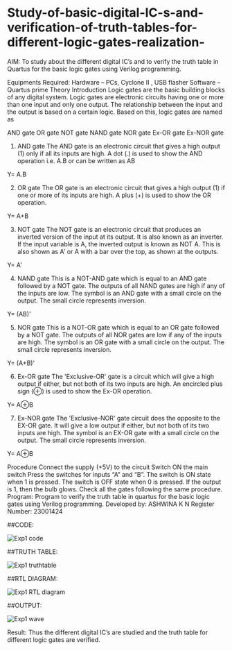 # Study-of-basic-digital-IC-s-and-verification-of-truth-tables-for-different-logic-gates-realization-
 AIM:
To study about the different digital IC’s and to verify the truth table in Quartus for the basic logic gates using Verilog programming.

Equipments Required:
Hardware – PCs, Cyclone II , USB flasher
Software – Quartus prime
Theory
Introduction
Logic gates are the basic building blocks of any digital system. Logic gates are electronic circuits having one or more than one input and only one output. The relationship between the input and the output is based on a certain logic. Based on this, logic gates are named as

AND gate
OR gate
NOT gate
NAND gate
NOR gate
Ex-OR gate
Ex-NOR gate
1) AND gate
The AND gate is an electronic circuit that gives a high output (1) only if all its inputs are high. A dot (.) is used to show the AND operation i.e. A.B or can be written as AB

Y= A.B

2) OR gate
The OR gate is an electronic circuit that gives a high output (1) if one or more of its inputs are high. A plus (+) is used to show the OR operation.

Y= A+B

3) NOT gate
The NOT gate is an electronic circuit that produces an inverted version of the input at its output. It is also known as an inverter. If the input variable is A, the inverted output is known as NOT A. This is also shown as A' or A with a bar over the top, as shown at the outputs.

Y= A'

4) NAND gate
This is a NOT-AND gate which is equal to an AND gate followed by a NOT gate. The outputs of all NAND gates are high if any of the inputs are low. The symbol is an AND gate with a small circle on the output. The small circle represents inversion.

Y= (AB)’

5) NOR gate
This is a NOT-OR gate which is equal to an OR gate followed by a NOT gate. The outputs of all NOR gates are low if any of the inputs are high. The symbol is an OR gate with a small circle on the output. The small circle represents inversion.

Y= (A+B)’

6) Ex-OR gate
The 'Exclusive-OR' gate is a circuit which will give a high output if either, but not both of its two inputs are high. An encircled plus sign (⊕) is used to show the Ex-OR operation.

Y= A⊕B

7) Ex-NOR gate
The 'Exclusive-NOR' gate circuit does the opposite to the EX-OR gate. It will give a low output if either, but not both of its two inputs are high. The symbol is an EX-OR gate with a small circle on the output. The small circle represents inversion.

Y= A⊕B

Procedure
Connect the supply (+5V) to the circuit
Switch ON the main switch
Press the switches for inputs “A” and “B”. The switch is ON state when 1 is pressed. The switch is OFF state when 0 is pressed.
If the output is 1, then the bulb glows.
Check all the gates following the same procedure.
Program:
Program to verify the truth table in quartus for the basic logic gates using Verilog programming.
Developed by: ASHWINA K N 
Register Number: 23001424 


##CODE:

![Exp1 code](https://github.com/Ashwinakn/Study-of-basic-digital-IC-s-and-verification-of-truth-tables-for-different-logic-gates-realization-/assets/152128332/59dfe215-02b9-4d10-a861-b1e6aac04f35)

##TRUTH TABLE:

![Exp1 truthtable](https://github.com/Ashwinakn/Study-of-basic-digital-IC-s-and-verification-of-truth-tables-for-different-logic-gates-realization-/assets/152128332/89d46bb2-603b-4d39-9f08-c3b459389976)

##RTL DIAGRAM:

![Exp1 RTL diagram](https://github.com/Ashwinakn/Study-of-basic-digital-IC-s-and-verification-of-truth-tables-for-different-logic-gates-realization-/assets/152128332/091c9f77-ddc7-4113-9e96-f50d0f0d6588)

##OUTPUT:

![Exp1 wave](https://github.com/Ashwinakn/Study-of-basic-digital-IC-s-and-verification-of-truth-tables-for-different-logic-gates-realization-/assets/152128332/1b7557dc-06cd-4bb4-b44b-418bca6aa241)

Result:
Thus the different digital IC’s are studied and the truth table for different logic gates are verified.
